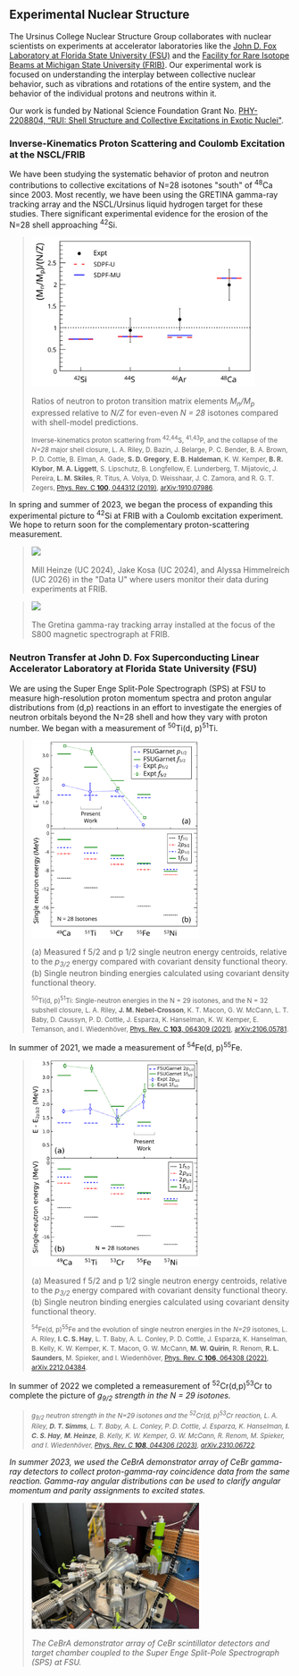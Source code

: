## Experimental Nuclear Structure

The Ursinus College Nuclear Structure Group collaborates with nuclear scientists on experiments at accelerator laboratories like the [John D. Fox Laboratory at Florida State University (FSU)](https://fsunuc.physics.fsu.edu/research/fox_lab) and the [Facility for Rare Isotope Beams at Michigan State University (FRIB)](https://frib.msu.edu). Our experimental work is focused on understanding the interplay between collective nuclear behavior, such as vibrations and rotations of the entire system, and the behavior of the individual protons and neutrons within it. 

Our work is funded by National Science Foundation Grant No. [PHY-2208804, “RUI: Shell Structure and Collective Excitations in Exotic Nuclei"](http://www.nsf.gov/awardsearch/showAward?AWD_ID=2208804).

### Inverse-Kinematics Proton Scattering and Coulomb Excitation at the NSCL/FRIB

We have been studying the systematic behavior of proton and neutron contributions to collective excitations of N=28 isotones "south" of <SUP>48</SUP>Ca since 2003. Most recently, we have been using the GRETINA gamma-ray tracking array and the NSCL/Ursinus liquid hydrogen target for these studies. There significant experimental evidence for the erosion of the N=28 shell approaching  <SUP>42</SUP>Si. 

> <img src="assets/img/MnMp_N28.svg" width=400>
>
> Ratios of neutron to proton transition matrix elements <I>M<SUB>n</SUB>/M<SUB>p</SUB></I> expressed relative to <I>N/Z</I> for even-even <I>N = 28</I> isotones compared with shell-model predictions.
>
> <SMALL>Inverse-kinematics proton scattering from <SUP>42,44</SUP>S, <SUP>41,43</SUP>P, and the collapse of the <I>N=28</I> major shell closure, L. A. Riley, D. Bazin, J. Belarge, P. C. Bender, B. A. Brown, P. D. Cottle, B. Elman, A. Gade, <B>S. D. Gregory</B>, <B>E. B. Haldeman</B>, K. W. Kemper, <B>B. R. Klybor</B>, <B>M. A. Liggett</B>, S. Lipschutz, B. Longfellow, E. Lunderberg, T. Mijatovic, J. Pereira, <B>L. M. Skiles</B>, R. Titus, A. Volya, D. Weisshaar, J. C. Zamora, and R. G. T. Zegers, <A HREF="https://doi.org/10.1103/PhysRevC.100.044312">Phys. Rev. C <B>100</B>, 044312 (2019)</A>, [arXiv:1910.07986](https://arxiv.org/abs/1910.07986).</SMALL>

In spring and summer of 2023, we began the process of expanding this experimental picture to <SUP>42</SUP>Si at FRIB with a Coulomb excitation experiment. We hope to return soon for the complementary proton-scattering measurement.

> <img src="assets/img/Ursinus_at_FRIB_S2023.png" width=300>
>
> Mill Heinze (UC 2024), Jake Kosa (UC 2024), and Alyssa Himmelreich (UC 2026) in the "Data U" where users monitor their data during experiments at FRIB.

> <img src="assets/img/Gretina_S2023.png" width=300> 
> 
> The Gretina gamma-ray tracking array installed at the focus of the S800 magnetic spectrograph at FRIB.

### Neutron Transfer at John D. Fox Superconducting Linear Accelerator Laboratory at Florida State University (FSU)

We are using the Super Enge Split-Pole Spectrograph (SPS) at FSU to measure high-resolution proton momentum spectra and proton angular distributions from (d,p) reactions in an effort to investigate the energies of neutron orbitals beyond the N=28 shell and how they vary with proton number. We began with a measurement of <SUP>50</SUP>Ti(d, p)<SUP>51</SUP>Ti.

> <img src="assets/img/sn_energies.svg" width=300>
>
> (a) Measured f 5/2 and p 1/2 single neutron energy centroids, relative to the <I>p<SUB>3/2</SUB></I> energy compared with covariant density functional theory. (b) Single neutron binding energies
> calculated using covariant density functional theory.
>
> <SMALL><SUP>50</SUP>Ti(d, p)<SUP>51</SUP>Ti: Single-neutron energies in  the N = 29 isotones, and the N = 32 subshell closure,  L. A. Riley, <B>J. M. Nebel-Crosson</B>, K. T. Macon, G. W. McCann,  L. T. Baby, D. Caussyn, P. D. Cottle, J. Esparza, K. Hanselman, K. W. Kemper,  E. Temanson, and I. Wiedenh&#246;ver, <A HREF="https://doi.org/10.1103/PhysRevC.103.064309">Phys. Rev. C <B>103</B>, 064309 (2021)</A>, [arXiv:2106.05781](https://arxiv.org/abs/2106.05781).</SMALL>

In summer of 2021, we made a measurement of <SUP>54</SUP>Fe(d, p)<SUP>55</SUP>Fe.

> <img src="assets/img/sn_energies_fe.png" width=300>
>
> (a) Measured f 5/2 and p 1/2 single neutron energy centroids, relative to the <I>p<SUB>3/2</SUB></I> energy compared with covariant density functional theory. (b) Single neutron binding energies
> calculated using covariant density functional theory.
>
> <SMALL><SUP>54</SUP>Fe(d, p)<SUP>55</SUP>Fe and the evolution of single neutron energies in the <I>N=29</I> isotones, L. A. Riley, <B>I. C. S. Hay</B>, L. T. Baby, A. L. Conley, P. D. Cottle, J. Esparza, K. Hanselman, B. Kelly, K. W. Kemper, K. T. Macon, G. W. McCann, <B>M. W. Quirin</B>, R. Renom, <B>R. L. Saunders</B>, M. Spieker, and I. Wiedenh&#246;ver, <A HREF="https://doi.org/10.1103/PhysRevC.106.064308">Phys. Rev. C <B>106</B>, 064308 (2022)</A>, [arXiv.2212.04384](https://arxiv.org/abs/2212.04384).</SMALL>

In summer of 2022 we completed a remeasurement of <SUP>52</SUP>Cr(d,p)<SUP>53</SUP>Cr to complete the picture of <I>g<SUB>9/2</SUB> strength in the N = 29 isotones.

> <SMALL> g<SUB>9/2</SUB> neutron strength in the <I>N=29</I> isotones and the <SUP>52</SUP>Cr(d, p)<SUP>53</SUP>Cr reaction, L. A. Riley, <B>D. T. Simms</B>, L. T. Baby, A. L. Conley, P. D. Cottle, J. Esparza, K. Hanselman, <B>I. C. S. Hay</B>, <B>M. Heinze</B>, B. Kelly, K. W. Kemper, G. W. McCann, R. Renom, M. Spieker, and I. Wiedenh&#246;ver, <A HREF="https://doi.org/10.1103/PhysRevC.108.044306">Phys. Rev. C <B>108</B>, 044306 (2023)</A>, [arXiv.2310.06722](https://arxiv.org/abs/2310.06722).</SMALL>

In summer 2023, we used the CeBrA demonstrator array of CeBr gamma-ray detectors to collect proton-gamma-ray coincidence data from the same reaction. Gamma-ray angular distributions can be used to clarify angular momentum and parity assignments to excited states.

> <img src="assets/img/CeBrA_20230623.png" width=300>
>
> The CeBrA demonstrator array of CeBr scintillator detectors and target chamber coupled to the Super Enge Split-Pole Spectrograph (SPS) at FSU.


